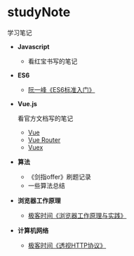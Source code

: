 # studyNote
学习笔记

- **Javascript**

  - 看红宝书写的笔记

- **ES6**

  - [阮一峰《ES6标准入门》](https://es6.ruanyifeng.com/)

- **Vue.js**

  看官方文档写的笔记

  - [Vue](https://cn.vuejs.org/)
  - [Vue Router](https://router.vuejs.org/zh/)
  - [Vuex](https://vuex.vuejs.org/zh/)

- **算法**

  - 《剑指offer》刷题记录
  - 一些算法总结

- **浏览器工作原理**
  - [极客时间《浏览器工作原理与实践》](https://time.geekbang.org/column/intro/100033601)
- **计算机网络**
  - [极客时间《透视HTTP协议》](https://time.geekbang.org/column/intro/100029001)









